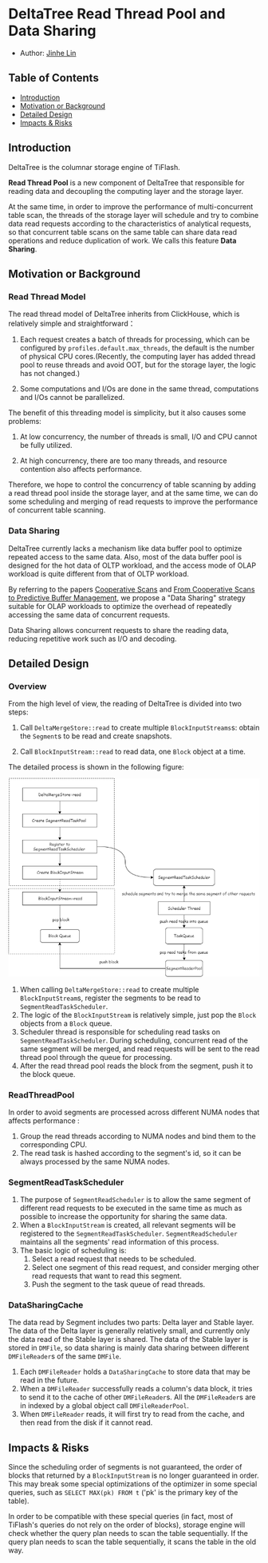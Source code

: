 # DeltaTree Read Thread Pool and Data Sharing

- Author: [Jinhe Lin](https://github.com/JinheLin)

## Table of Contents

* [Introduction](#introduction)
* [Motivation or Background](#motivation-or-background)
* [Detailed Design](#detailed-design)
* [Impacts & Risks](#impacts--risks)

## Introduction

DeltaTree is the columnar storage engine of TiFlash.

**Read Thread Pool** is a new component of DeltaTree that responsible for reading data and decoupling the computing layer and the storage layer.

At the same time, in order to improve the performance of multi-concurrent table scan, the threads of the storage layer will schedule and try to combine data read requests according to the characteristics of analytical requests, so that concurrent table scans on the same table can share data read operations and reduce duplication of work. We calls this feature **Data Sharing**.

## Motivation or Background

### Read Thread Model

The read thread model of DeltaTree inherits from ClickHouse, which is relatively simple and straightforward：

1. Each request creates a batch of threads for processing, which can be configured by `profiles.default.max_threads`, the default is the number of physical CPU cores.(Recently, the computing layer has added thread pool to reuse threads and avoid OOT, but for the storage layer, the logic has not changed.)

2. Some computations and I/Os are done in the same thread, computations and I/Os cannot be parallelized.

The benefit of this threading model is simplicity, but it also causes some problems:

1. At low concurrency, the number of threads is small, I/O and CPU cannot be fully utilized.

2. At high concurrency, there are too many threads, and resource contention also affects performance.

Therefore, we hope to control the concurrency of table scanning by adding a read thread pool inside the storage layer, and at the same time, we can do some scheduling and merging of read requests to improve the performance of concurrent table scanning.

### Data Sharing

DeltaTree currently lacks a mechanism like data buffer pool to optimize repeated access to the same data. Also, most of the data buffer pool is designed for the hot data of OLTP workload, and the access mode of OLAP workload is quite different from that of OLTP workload. 

By referring to the papers [Cooperative Scans](https://www.vldb.org/conf/2007/papers/research/p723-zukowski.pdf) and [From Cooperative Scans to Predictive Buffer Management](http://vldb.org/pvldb/vol5/p1759_michalswitakowski_vldb2012.pdf), we propose a "Data Sharing" strategy suitable for OLAP workloads to optimize the overhead of repeatedly accessing the same data of concurrent requests. 

Data Sharing allows concurrent requests to share the reading data, reducing repetitive work such as I/O and decoding.

## Detailed Design

### Overview

From the high level of view, the reading of DeltaTree is divided into two steps:

1. Call `DeltaMergeStore::read` to create multiple `BlockInputStreams`s: obtain the `Segment`s to be read and create snapshots.

2. Call `BlockInputStream::read` to read data, one `Block` object at a time.

The detailed process is shown in the following figure:

![](./images/2022-07-25-read-thread-pool-and-data-sharing.png)

1. When calling `DeltaMergeStore::read` to create multiple `BlockInputStream`s, register the segments to be read to `SegmentReadTaskScheduler`.
2. The logic of the `BlockInputStream` is relatively simple, just pop the `Block` objects from a `Block` queue.
3. Scheduler thread is responsible for scheduling read tasks on `SegmentReadTaskScheduler`. During scheduling, concurrent read of the same segment will be merged, and read requests will be sent to the read thread pool through the queue for processing.
4. After the read thread pool reads the block from the segment, push it to the block queue.

### ReadThreadPool

In order to avoid segments are processed across different NUMA nodes that affects performance :
1. Group the read threads according to NUMA nodes and bind them to the corresponding CPU.
2. The read task is hashed according to the segment's id, so it can be always processed by the same NUMA nodes.

### SegmentReadTaskScheduler

1. The purpose of `SegmentReadScheduler` is to allow the same segment of different read requests to be executed in the same time as much as possible to increase the opportunity for sharing the same data.
2. When a `BlockInputStream` is created, all relevant segments will be registered to the `SegmentReadTaskScheduler`. `SegmentReadScheduler` maintains all the segments' read information of this process.
3. The basic logic of scheduling is:
   1. Select a read request that needs to be scheduled.
   2. Select one segment of this read request, and consider merging other read requests that want to read this segment.
   3. Push the segment to the task queue of read threads.

### DataSharingCache

The data read by Segment includes two parts: Delta layer and Stable layer. The data of the Delta layer is generally relatively small, and currently only the data read of the Stable layer is shared. The data of the Stable layer is stored in `DMFile`, so data sharing is mainly data sharing between different `DMFileReader`s of the same `DMFile`.
1. Each `DMFileReader` holds a `DataSharingCache` to store data that may be read in the future.
2. When a `DMFileReader` successfully reads a column's data block, it tries to send it to the cache of other `DMFileReader`s. All the `DMFileReader`s are in indexed by a global object call `DMFileReaderPool`.
3. When `DMFileReader` reads, it will first try to read from the cache, and then read from the disk if it cannot read.

## Impacts & Risks

Since the scheduling order of segments is not guaranteed, the order of blocks that returned by a `BlockInputStream` is no longer guaranteed in order. This may break some special optimizations of the optimizer in some special queries, such as `SELECT MAX(pk) FROM t` ('pk' is the primary key of the table).

In order to be compatible with these special queries (in fact, most of TiFlash's queries do not rely on the order of blocks), storage engine will check whether the query plan needs to scan the table sequentially. If the query plan needs to scan the table sequentially, it scans the table in the old way.